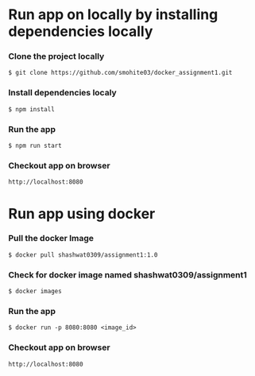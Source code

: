 # Run app on locally by installing dependencies locally
### Clone the project locally
```
$ git clone https://github.com/smohite03/docker_assignment1.git
```
### Install dependencies localy
```
$ npm install
```
### Run the app
```
$ npm run start
```
### Checkout app on browser
```
http://localhost:8080
```

# Run app using docker 
### Pull the docker Image
```
$ docker pull shashwat0309/assignment1:1.0
```
### Check for docker image named shashwat0309/assignment1
```
$ docker images
```
### Run the app
```
$ docker run -p 8080:8080 <image_id>
```
### Checkout app on browser
```
http://localhost:8080
```
